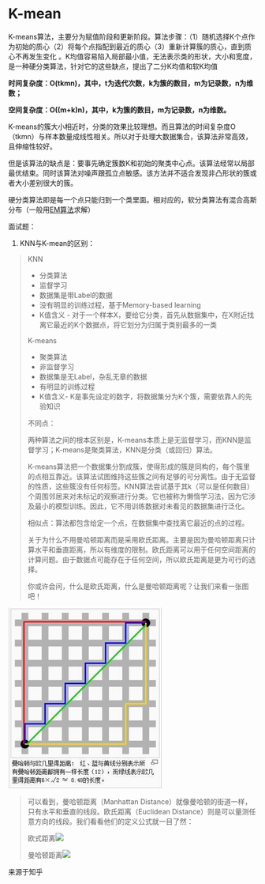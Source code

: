 # K-mean

K-means算法，主要分为赋值阶段和更新阶段。算法步骤：（1）随机选择K个点作为初始的质心（2）将每个点指配到最近的质心（3）重新计算簇的质心，直到质心不再发生变化 。K均值容易陷入局部最小值，无法表示类的形状，大小和宽度，是一种硬分类算法，针对它的这些缺点，提出了二分K均值和软K均值

**时间复杂度：O\(tkmn\)，其中，t为迭代次数，k为簇的数目，m为记录数，n为维数；**

**空间复杂度：O\(\(m+k\)n\)，其中，k为簇的数目，m为记录数，n为维数。**

K-means的簇大小相近时，分类的效果比较理想。而且算法的时间复杂度O（tkmn）与样本数量成线性相关。所以对于处理大数据集合，该算法非常高效，且伸缩性较好。

但是该算法的缺点是：要事先确定簇数K和初始的聚类中心点。该算法经常以局部最优结束。同时该算法对噪声跟孤立点敏感。该方法并不适合发现非凸形状的簇或者大小差别很大的簇。

硬分类算法即是每一个点只能归到一个类里面。相对应的，软分类算法有混合高斯分布（一般用[EM算法](expectation-maximisation.md)求解）

面试题：

1. KNN与K-mean的区别：

> KNN
>
> * 分类算法
> * 监督学习
> * 数据集是带Label的数据
> * 没有明显的训练过程，基于Memory-based learning
> * K值含义 - 对于一个样本X，要给它分类，首先从数据集中，在X附近找离它最近的K个数据点，将它划分为归属于类别最多的一类
>
> K-means
>
> * 聚类算法
> * 非监督学习
> * 数据集是无Label，杂乱无章的数据
> * 有明显的训练过程
> * K值含义- K是事先设定的数字，将数据集分为K个簇，需要依靠人的先验知识
>
> 不同点：
>
> 两种算法之间的根本区别是，K-means本质上是无监督学习，而KNN是监督学习；K-means是聚类算法，KNN是分类（或回归）算法。
>
> K-means算法把一个数据集分割成簇，使得形成的簇是同构的，每个簇里的点相互靠近。该算法试图维持这些簇之间有足够的可分离性。由于无监督的性质，这些簇没有任何标签。KNN算法尝试基于其k（可以是任何数目）个周围邻居来对未标记的观察进行分类。它也被称为懒惰学习法，因为它涉及最小的模型训练。因此，它不用训练数据对未看见的数据集进行泛化。
>
> 相似点：算法都包含给定一个点，在数据集中查找离它最近的点的过程。
>
> 关于为什么不用曼哈顿距离而是采用欧氏距离。主要是因为曼哈顿距离只计算水平和垂直距离，所以有维度的限制。欧氏距离可以用于任何空间距离的计算问题。由于数据点可能存在于任何空间，所以欧氏距离是更为可行的选择。
>
> 你或许会问，什么是欧氏距离，什么是曼哈顿距离呢？让我们来看一张图吧！

![](../../.gitbook/assets/image%20%2815%29.png)

> 可以看到，曼哈顿距离（Manhattan Distance）就像曼哈顿的街道一样，只有水平和垂直的线段。欧氏距离（Euclidean Distance）则是可以量测任意方向的线段。我们看看他们的定义公式就一目了然：
>
> 欧式距离![](https://pic3.zhimg.com/80/v2-cdf0ee4db676d4a492945d18d077ea3a_hd.jpg)
>
> 曼哈顿距离![](https://pic1.zhimg.com/80/v2-4d9356fefb60b165dffc619fa16415bc_hd.jpg)

来源于知乎




